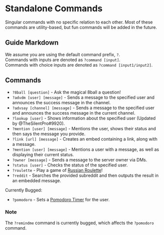 # Standalone Commands
Singular commands with no specific relation to each other. Most of these commands are utility-based, but fun commands will be added in the future.

## Guide Markdown
We assume you are using the default command prefix, `?`.  
Commands with inputs are denoted as `?command [input]`.  
Commands with choice inputs are denoted as `?command [input1/input2]`.

## Commands
* `?8ball [question]` - Ask the magical 8ball a question!   
* `?advdm [user] [message]` - Sends a message to the specified user and announces the success message in the channel.   
* `?advsay [channel] [message]` - Sends a message to the specified user and announces the success message in the current channel.   
* `?lookup [user]` - Shows information about the specified user (Updated by @TheSilentPro#9920).   
* `?mention [user] [message]` - Mentions the user, shows their status and then says the message you provide.    
* `?link [url] [message]` - Creates an embed containing a link, along with a message.    
* `?mention [user] [message]` - Mentions a user with a message, as well as displaying their current status.    
* `?owner [message]` - Sends a message to the server owner via DMs.    
* `?status [user]` - Checks the status of the specified user.    
* `?roulette` - Play a game of [Russian Roulette](https://en.wikipedia.org/wiki/Russian_roulette)!   
* `?reddit` - Searches the provided subreddit and then outputs the result in an embedded message. 

Currently Bugged:
* `?pomodoro` - Sets a [Pomodoro Timer](https://francescocirillo.com/pages/pomodoro-technique) for the user.

### Note
The ``?remindme`` command is currently bugged, which affects the `?pomodoro` command.
